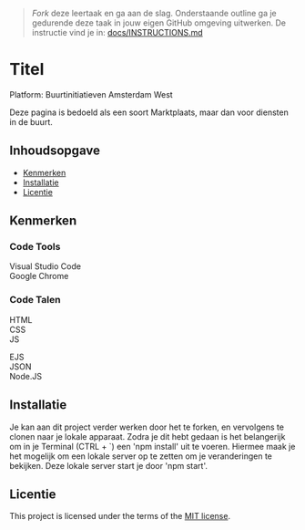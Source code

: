 > _Fork_ deze leertaak en ga aan de slag. Onderstaande outline ga je gedurende deze taak in jouw eigen GitHub omgeving uitwerken. De instructie vind je in: [docs/INSTRUCTIONS.md](docs/INSTRUCTIONS.md)

# Titel
Platform: Buurtinitiatieven Amsterdam West

Deze pagina is bedoeld als een soort Marktplaats, maar dan voor diensten in de buurt.

## Inhoudsopgave
  * [Kenmerken](#kenmerken)
  * [Installatie](#installatie)
  * [Licentie](#licentie)

## Kenmerken

### Code Tools
Visual Studio Code <br>
Google Chrome

### Code Talen
HTML <br>
CSS <br>
JS

EJS <br>
JSON <br>
Node.JS<br>

## Installatie
Je kan aan dit project verder werken door het te forken, en vervolgens te clonen naar je lokale apparaat. Zodra je dit hebt gedaan is het belangerijk om in je Terminal (CTRL +  `) een 'npm install' uit te voeren. Hiermee maak je het mogelijk om een lokale server op te zetten om je veranderingen te bekijken. Deze lokale server start je door 'npm start'.

## Licentie

This project is licensed under the terms of the [MIT license](./LICENSE).
